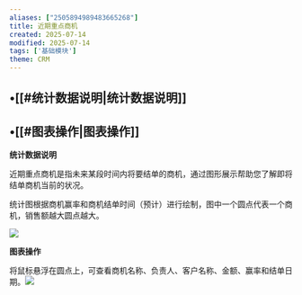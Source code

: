 ```yaml
---
aliases: ["2505894989483665268"]
title: 近期重点商机
created: 2025-07-14
modified: 2025-07-14
tags: ['基础模块']
theme: CRM
---
```


## •[[#统计数据说明|统计数据说明]]

## •[[#图表操作|图表操作]]

**统计数据说明**

近期重点商机是指未来某段时间内将要结单的商机，通过图形展示帮助您了解即将结单商机当前的状况。

统计图根据商机赢率和商机结单时间（预计）进行绘制，图中一个圆点代表一个商机，销售额越大圆点越大。

**![](c3feb54ebf45c41ffc2deea98dd4ddb2.jpg)**

**图表操作**

将鼠标悬浮在圆点上，可查看商机名称、负责人、客户名称、金额、赢率和结单日期。**![](983c3dc47b7248195047b2696e0a9ee3.jpg)**